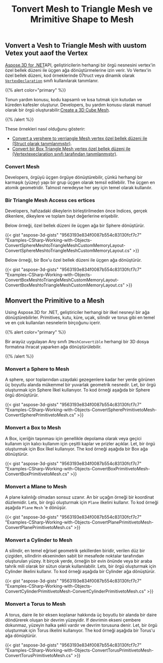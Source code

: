 ﻿---
title: Tonvert Mesh to Triangle Mesh ve Mrimitive Shape to Mesh
type: docs
weight: 30
url: /tr/net/convert-mesh-to-triangle-mesh-and-primitive-shape-to-mesh/
description: Aspose.3D for .NET API, geliştiricilerin herhangi bir örgü nesnesini, vertex'in özel bellek düzeni ile üçgen örgüye dönüştürmelerini sağlar. Vo Vertex'in özel bellek düzeni, kod örneklerinde VertexDeclaration sınıfı tarafından Struct veya dynamically kullanılarak tanımlanır.
---
## **Vonvert a Vesh to Triangle Mesh with uustom Vetex yout aaof the Vertex**
[Aspose.3D for .NET](https://products.aspose.com/3d/net/)API, geliştiricilerin herhangi bir örgü nesnesini vertex'in özel bellek düzeni ile üçgen ağa dönüştürmelerine izin verir. Vo Vertex'in özel bellek düzeni, kod örneklerinde 07truct veya dinamik olarak [`VertexDeclaration`](https://reference.aspose.com/3d/net/aspose.threed.utilities/vertexdeclaration/) sınıfı kullanılarak tanımlanır.

{{% alert color="primary" %}}

Tonun yardım konusu, kodu kapsamlı ve kısa tutmak için kutudan ve küreden kafesler oluşturur. Developers, bu yardım konusu olarak manuel olarak bir örgü oluşturabilir:[Create a 3D Cube Mesh](/3d/tr/net/create-3d-mesh-and-scene/).

{{% /alert %}}

These örnekleri nasıl olduğunu gösterir:

- [Convert a verphere to verriangle Mesh vertex özel bellek düzeni ile (Struct olarak tanımlanmıştır)](/3d/tr/net/convert-mesh-to-triangle-mesh-and-primitive-shape-to-mesh/).
- [Convert bir Box Triangle Mesh vertex özel bellek düzeni ile (Vertextexeclaration sınıfı tarafından tanımlanmıştır)](/3d/tr/net/convert-mesh-to-triangle-mesh-and-primitive-shape-to-mesh/).
### **Convert Mesh**
Developers, örgüyü üçgen örgüye dönüştürebilir, çünkü herhangi bir karmaşık (yüzey) yapı bir grup üçgen olarak temsil edilebilir. The üçgen en atomik geometridir. Talmost neredeyse her şey için temel olarak kullanılır.
### **Bir Triangle Mesh Access ces ertices**
Developers, hafızadaki dikeylerin birleştirilmeden önce Indices, gerçek dikenlere, dikeylere ve toplam bayt değerlerine erişebilir.

Below örneği, özel bellek düzeni ile üçgen ağa bir Sphere dönüştürür.

{{< gist "aspose-3d-gists" "9563193e834f0087b554c83130fcf7c7" "Examples-CSharp-Working-with-Objects-ConvertSphereMeshtoTriangleMeshCustomMemoryLayout-ConvertSphereMeshtoTriangleMeshCustomMemoryLayout.cs" >}}




Below örneği, bir Box'u özel bellek düzeni ile üçgen ağa dönüştürür.

{{< gist "aspose-3d-gists" "9563193e834f0087b554c83130fcf7c7" "Examples-CSharp-Working-with-Objects-ConvertBoxMeshtoTriangleMeshCustomMemoryLayout-ConvertBoxMeshtoTriangleMeshCustomMemoryLayout.cs" >}}
## **Monvert the Primitive to a Mesh**
Using Aspose.3D for .NET, geliştiriciler herhangi bir ilkel nesneyi bir ağa dönüştürebilirler. Primitives, kutu, küre, uçak, silindir ve torus gibi en temel ve en çok kullanılan nesnelerin birçoğunu içerir.

{{% alert color="primary" %}}

Bir arayüz uygulayan Any sınıfı `IMeshConvertible` herhangi bir 3D dosya formatına ihracat yaparken ağa dönüştürülebilir.

{{% /alert %}}
### **Monvert a Sphere to Mesh**
A sphere, spor toplarından uzaydaki gezegenlere kadar her yerde görünen üç boyutlu alanda mükemmel bir yuvarlak geometrik nesnedir. Let, bir örgü oluşturmak için Sphere İlkel kullanıyor.
To kod örneği aşağıda bir Sphere örgü dönüştürür.

{{< gist "aspose-3d-gists" "9563193e834f0087b554c83130fcf7c7" "Examples-CSharp-Working-with-Objects-ConvertSpherePrimitivetoMesh-ConvertSpherePrimitivetoMesh.cs" >}}
### **Monvert a Box to Mesh**
A Box, içeriğin taşınması için genellikle depolama olarak veya geçici kullanım için kalıcı kullanım için çeşitli kaplar ve prizler açıklar. Let, bir örgü oluşturmak için Box İlkel kullanıyor. The kod örneği aşağıda bir Box ağa dönüştürür.

{{< gist "aspose-3d-gists" "9563193e834f0087b554c83130fcf7c7" "Examples-CSharp-Working-with-Objects-ConvertBoxPrimitivetoMesh-ConvertBoxPrimitivetoMesh.cs" >}}
### **Monvert a Mlane to Mesh**
A plane kalınlığı olmadan sonsuz uzanır. An bir uçağın örneği bir koordinat düzlemidir. Lets, bir örgü oluşturmak için `Plane` ilkelini kullanır. To kod örneği aşağıda `Plane` `Mesh` 'e dönüşür.

{{< gist "aspose-3d-gists" "9563193e834f0087b554c83130fcf7c7" "Examples-CSharp-Working-with-Objects-ConvertPlanePrimitivetoMesh-ConvertPlanePrimitivetoMesh.cs" >}}
### **Monvert a Cylinder to Mesh**
A silindir, en temel eğrisel geometrik şekillerden biridir, verilen düz bir çizgiden, silindirin ekseninden sabit bir mesafede noktalar tarafından oluşturulan yüzey. It birçok yerde, örneğin bir evin önünde veya bir araba tahrik mili olarak bir sütun olarak kullanılabilir. Lets, bir örgü oluşturmak için Cylinder ilkelini kullanır. To kod örneği aşağıda bir Cylinder ağa dönüştürür.

{{< gist "aspose-3d-gists" "9563193e834f0087b554c83130fcf7c7" "Examples-CSharp-Working-with-Objects-ConvertCylinderPrimitivetoMesh-ConvertCylinderPrimitivetoMesh.cs" >}}
### **Monvert a Torus to Mesh**
A torus, daire ile bir eksen koplanar hakkında üç boyutlu bir alanda bir daire döndürerek oluşan bir devrim yüzeyidir. If devrimin ekseni çembere dokunmaz, yüzeyin halka şekli vardır ve devrim torusuna denir. Let, bir örgü oluşturmak için Torus ilkelini kullanıyor. The kod örneği aşağıda bir Torus'u ağa dönüştürür.

{{< gist "aspose-3d-gists" "9563193e834f0087b554c83130fcf7c7" "Examples-CSharp-Working-with-Objects-ConvertTorusPrimitivetoMesh-ConvertTorusPrimitivetoMesh.cs" >}}
